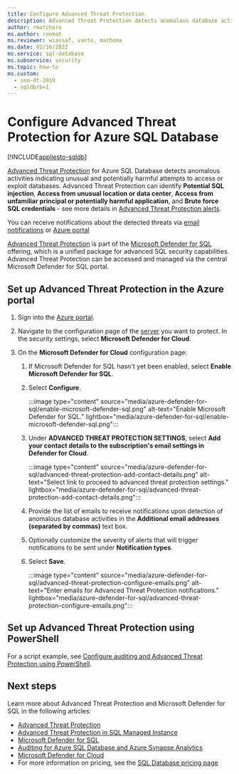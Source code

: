 ```yaml
---
title: Configure Advanced Threat Protection
description: Advanced Threat Protection detects anomalous database activities indicating potential security threats to the database in Azure SQL Database
author: rmatchoro
ms.author: ronmat
ms.reviewer: wiassaf, vanto, mathoma
ms.date: 02/16/2022
ms.service: sql-database
ms.subservice: security
ms.topic: how-to
ms.custom:
  - seo-dt-2019
  - sqldbrb=1
---
```

# Configure Advanced Threat Protection for Azure SQL Database
[!INCLUDE[appliesto-sqldb](../includes/appliesto-sqldb.md)]

[Advanced Threat Protection](threat-detection-overview.md) for Azure SQL Database detects anomalous activities indicating unusual and potentially harmful attempts to access or exploit databases. Advanced Threat Protection can identify **Potential SQL injection**, **Access from unusual location or data center**, **Access from unfamiliar principal or potentially harmful application**, and **Brute force SQL credentials** - see more details in [Advanced Threat Protection alerts](threat-detection-overview.md#alerts).

You can receive notifications about the detected threats via [email notifications](threat-detection-overview.md#explore-detection-of-a-suspicious-event) or [Azure portal](threat-detection-overview.md#explore-alerts-in-the-azure-portal)

[Advanced Threat Protection](threat-detection-overview.md) is part of the [Microsoft Defender for SQL](azure-defender-for-sql.md) offering, which is a unified package for advanced SQL security capabilities. Advanced Threat Protection can be accessed and managed via the central Microsoft Defender for SQL portal.

## Set up Advanced Threat Protection in the Azure portal

1. Sign into the [Azure portal](https://portal.azure.com).
2. Navigate to the configuration page of the [server](logical-servers.md) you want to protect. In the security settings, select **Microsoft Defender for Cloud**.
3. On the **Microsoft Defender for Cloud** configuration page:

   1. If Microsoft Defender for SQL hasn't yet been enabled, select **Enable Microsoft Defender for SQL**.
   
   1. Select **Configure**.
   
       :::image type="content" source="media/azure-defender-for-sql/enable-microsoft-defender-sql.png" alt-text="Enable Microsoft Defender for SQL." lightbox="media/azure-defender-for-sql/enable-microsoft-defender-sql.png":::
    
   1. Under **ADVANCED THREAT PROTECTION SETTINGS**, select **Add your contact details to the subscription's email settings in Defender for Cloud**.

       :::image type="content" source="media/azure-defender-for-sql/advanced-threat-protection-add-contact-details.png" alt-text="Select link to proceed to advanced threat protection settings." lightbox="media/azure-defender-for-sql/advanced-threat-protection-add-contact-details.png":::
    
   1. Provide the list of emails to receive notifications upon detection of anomalous database activities in the **Additional email addresses (separated by commas)** text box.
   1. Optionally customize the severity of alerts that will trigger notifications to be sent under **Notification types**.
   1. Select **Save**.

       :::image type="content" source="media/azure-defender-for-sql/advanced-threat-protection-configure-emails.png" alt-text="Enter emails for Advanced Threat Protection notifications." lightbox="media/azure-defender-for-sql/advanced-threat-protection-configure-emails.png":::
    
## Set up Advanced Threat Protection using PowerShell

For a script example, see [Configure auditing and Advanced Threat Protection using PowerShell](scripts/auditing-threat-detection-powershell-configure.md).

## Next steps

Learn more about Advanced Threat Protection and Microsoft Defender for SQL in the following articles:

- [Advanced Threat Protection](threat-detection-overview.md)
- [Advanced Threat Protection in SQL Managed Instance](../managed-instance/threat-detection-configure.md)
- [Microsoft Defender for SQL](azure-defender-for-sql.md)
- [Auditing for Azure SQL Database and Azure Synapse Analytics](auditing-overview.md)
- [Microsoft Defender for Cloud](/azure/security-center/security-center-introduction)
- For more information on pricing, see the [SQL Database pricing page](https://azure.microsoft.com/pricing/details/sql-database/)
